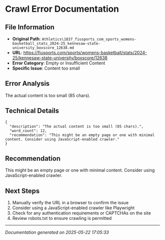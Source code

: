 # Crawl Error Documentation

## File Information
- **Original Path**: `Athletics\1837_fiusports_com_sports_womens-basketball_stats_2024-25_kennesaw-state-university_boxscore_12638.md`
- **URL**: https://fiusports.com/sports/womens-basketball/stats/2024-25/kennesaw-state-university/boxscore/12638
- **Error Category**: Empty or Insufficient Content
- **Specific Issue**: Content too small

## Error Analysis
The actual content is too small (85 chars).

## Technical Details
```
{
  "description": "The actual content is too small (85 chars).",
  "word_count": 12,
  "recommendation": "This might be an empty page or one with minimal content. Consider using JavaScript-enabled crawler."
}
```

## Recommendation
This might be an empty page or one with minimal content. Consider using JavaScript-enabled crawler.

## Next Steps
1. Manually verify the URL in a browser to confirm the issue
2. Consider using a JavaScript-enabled crawler like Playwright
3. Check for any authentication requirements or CAPTCHAs on the site
4. Review robots.txt to ensure crawling is permitted

---
*Documentation generated on 2025-05-22 17:05:33*
